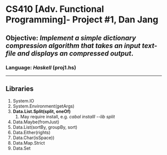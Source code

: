 # CS410 [Adv. Functional Programming]- Project #1, Dan Jang

## Objective: *Implement a simple dictionary compression algorithm that takes an input text-file and displays an compressed output*.

### Language: *Haskell* (proj1.hs)

---
Libraries
---
1. System.IO
2. System.Environment(getArgs)
3. **Data.List.Split(split, oneOf)**
   1. May require install, e.g. *cabal installl --lib split*
4. Data.Maybe(fromJust)
5. Data.List(sortBy, groupBy, sort)
6. Data.Either(rights)
7. Data.Char(isSpace))
8. Data.Map.Strict
9. Data.Set
